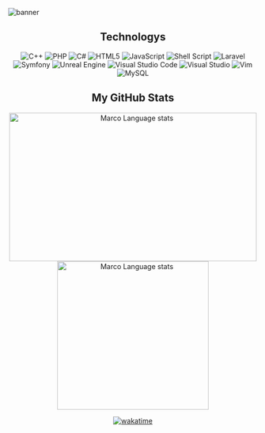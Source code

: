 ![banner](https://user-images.githubusercontent.com/23699847/230696852-2a2745d0-b5cf-425c-9288-136e8a3e2453.png)

<!--
### Hi there 👋


**marconaveni/marconaveni** is a ✨ _special_ ✨ repository because its `README.md` (this file) appears on your GitHub profile.

Here are some ideas to get you started:

- 🔭 I’m currently working on ...
- 🌱 I’m currently learning ...
- 👯 I’m looking to collaborate on ...
- 🤔 I’m looking for help with ...
- 💬 Ask me about ...
- 📫 How to reach me: ...
- 😄 Pronouns: ...
- ⚡ Fun fact: ...
-->

<div align=center>

  
  
## Technologys 

![C++](https://img.shields.io/badge/c++-%2300599C.svg?style=for-the-badge&logo=c%2B%2B&logoColor=white)
![PHP](https://img.shields.io/badge/php-%23777BB4.svg?style=for-the-badge&logo=php&logoColor=white)
![C#](https://img.shields.io/badge/c%23-%23239120.svg?style=for-the-badge&logo=c-sharp&logoColor=white)
![HTML5](https://img.shields.io/badge/html5-%23E34F26.svg?style=for-the-badge&logo=html5&logoColor=white)
![JavaScript](https://img.shields.io/badge/javascript-%23323330.svg?style=for-the-badge&logo=javascript&logoColor=%23F7DF1E)
![Shell Script](https://img.shields.io/badge/shell_script-%23121011.svg?style=for-the-badge&logo=gnu-bash&logoColor=white)
![Laravel](https://img.shields.io/badge/laravel-%23FF2D20.svg?style=for-the-badge&logo=laravel&logoColor=white)
![Symfony](https://img.shields.io/badge/symfony-%23000000.svg?style=for-the-badge&logo=symfony&logoColor=white)
![Unreal Engine](https://img.shields.io/badge/unrealengine-%23313131.svg?style=for-the-badge&logo=unrealengine&logoColor=white)
![Visual Studio Code](https://img.shields.io/badge/Visual%20Studio%20Code-0078d7.svg?style=for-the-badge&logo=visual-studio-code&logoColor=white)
![Visual Studio](https://img.shields.io/badge/Visual%20Studio-5C2D91.svg?style=for-the-badge&logo=visual-studio&logoColor=white)
![Vim](https://img.shields.io/badge/VIM-%2311AB00.svg?style=for-the-badge&logo=vim&logoColor=white)
![MySQL](https://img.shields.io/badge/mysql-%2300f.svg?style=for-the-badge&logo=mysql&logoColor=white)


  
## My GitHub Stats

<img height=300 width=500 src="https://github-readme-stats.vercel.app/api?username=marconaveni&count_private=true&show_icons=true&theme=tokyonight&bg_color=00000000&hide_title=false" alt="Marco Language stats" /></a><img height=300 width=306 src="https://github-readme-stats.vercel.app/api/top-langs/?username=marconaveni&count_private=true&theme=tokyonight&bg_color=00000000&hide=,batchfile,java,html,css&hide_title=false" alt="Marco Language stats" /></a>

<!--
[![Marco wakatime stats](https://github-readme-stats.vercel.app/api/wakatime?username=marconaveni&theme=tokyonight&bg_color=00000000&hide=,batchfile,java,html,css,java,other,binary,python,objective-c,git+config,text,txt,ini)](#)
-->
[![wakatime](https://wakatime.com/badge/user/9ecf993c-278c-41e6-9f0c-0614dfe26c9c.svg)](https://wakatime.com/@9ecf993c-278c-41e6-9f0c-0614dfe26c9c)


</div>






